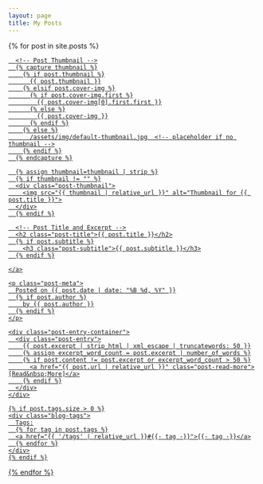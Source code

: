 ```yaml
---
layout: page
title: My Posts
---
```


<div class="posts-list">
  {% for post in site.posts %}
  <article class="post-preview">
    <a href="{{ post.url | relative_url }}">
      
      <!-- Post Thumbnail -->
      {% capture thumbnail %}
        {% if post.thumbnail %}
          {{ post.thumbnail }}
        {% elsif post.cover-img %}
          {% if post.cover-img.first %}
            {{ post.cover-img[0].first.first }}
          {% else %}
            {{ post.cover-img }}
          {% endif %}
        {% else %}
          /assets/img/default-thumbnail.jpg  <!-- placeholder if no thumbnail -->
        {% endif %}
      {% endcapture %}

      {% assign thumbnail=thumbnail | strip %}
      {% if thumbnail != "" %}
      <div class="post-thumbnail">
        <img src="{{ thumbnail | relative_url }}" alt="Thumbnail for {{ post.title }}">
      </div>
      {% endif %}

      <!-- Post Title and Excerpt -->
      <h2 class="post-title">{{ post.title }}</h2>
      {% if post.subtitle %}
        <h3 class="post-subtitle">{{ post.subtitle }}</h3>
      {% endif %}

    </a>

    <p class="post-meta">
      Posted on {{ post.date | date: "%B %d, %Y" }}
      {% if post.author %}
        by {{ post.author }}
      {% endif %}
    </p>

    <div class="post-entry-container">
      <div class="post-entry">
        {{ post.excerpt | strip_html | xml_escape | truncatewords: 50 }}
        {% assign excerpt_word_count = post.excerpt | number_of_words %}
        {% if post.content != post.excerpt or excerpt_word_count > 50 %}
          <a href="{{ post.url | relative_url }}" class="post-read-more">[Read&nbsp;More]</a>
        {% endif %}
      </div>
    </div>

    {% if post.tags.size > 0 %}
    <div class="blog-tags">
      Tags:
      {% for tag in post.tags %}
      <a href="{{ '/tags' | relative_url }}#{{- tag -}}">{{- tag -}}</a>
      {% endfor %}
    </div>
    {% endif %}

  </article>
  {% endfor %}
</div>
